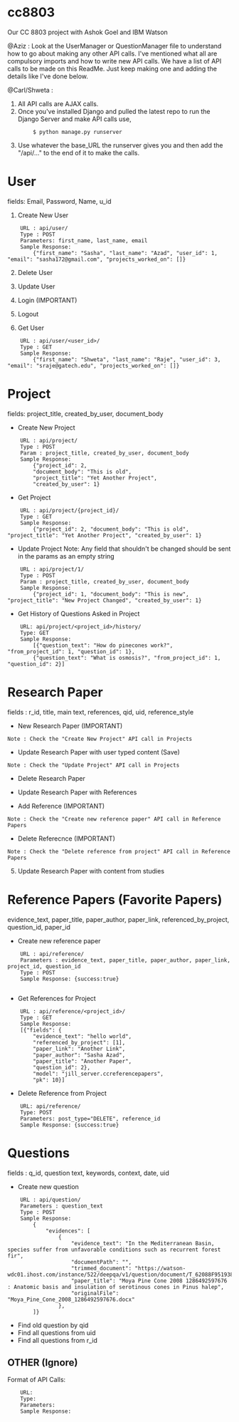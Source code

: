 cc8803
======

Our CC 8803 project with Ashok Goel and IBM Watson

@Aziz : Look at the UserManager or QuestionManager file to understand how to go about making any other API calls. I've mentioned what all are compulsory imports and how to write new API calls. We have a list of API calls to be made on this ReadMe. Just keep making one and adding the details like I've done below. 

@Carl/Shweta : 

1. All API calls are AJAX calls. 
2. Once you've installed Django and pulled the latest repo to run the Django Server and make API calls use, 
```
		$ python manage.py runserver  
```
3. Use whatever the base_URL the runserver gives you and then add the "/api/..." to the end of it to make the calls. 



User 
======
fields: Email, Password, Name, u_id

1. Create New User

```
	URL : api/user/ 
	Type : POST
	Parameters: first_name, last_name, email 
	Sample Response: 
		{"first_name": "Sasha", "last_name": "Azad", "user_id": 1, "email": "sasha172@gmail.com", "projects_worked_on": []}
```

2. Delete User

3. Update User

4. Login (IMPORTANT)

5. Logout

6. Get User

```
	URL : api/user/<user_id>/
	Type : GET
	Sample Response: 
		{"first_name": "Shweta", "last_name": "Raje", "user_id": 3, "email": "sraje@gatech.edu", "projects_worked_on": []}
```


Project 
======

fields: project_title, created_by_user, document_body

- Create New Project 
```
	URL : api/project/
	Type : POST
	Param : project_title, created_by_user, document_body 
	Sample Response: 
		{"project_id": 2, 
		"document_body": "This is old", 
		"project_title": "Yet Another Project", 
		"created_by_user": 1}
```

- Get Project
```
	URL : api/project/{project_id}/
	Type : GET
	Sample Response: 
		{"project_id": 2, "document_body": "This is old", "project_title": "Yet Another Project", "created_by_user": 1}
```

- Update Project
Note: Any field that shouldn't be changed should be sent in the params as an empty string
```
	URL : api/project/1/
	Type : POST
	Param : project_title, created_by_user, document_body 
	Sample Response: 
		{"project_id": 1, "document_body": "This is new", "project_title": "New Project Changed", "created_by_user": 1}
```

- Get History of Questions Asked in Project

```
	URL: api/project/<project_id>/history/
	Type: GET
	Sample Response: 
		[{"question_text": "How do pinecones work?", "from_project_id": 1, "question_id": 1}, 
		{"question_text": "What is osmosis?", "from_project_id": 1, "question_id": 2}]
```


Research Paper 
======
fields : r_id, title, main text, references, qid, uid, reference_style

- New Research Paper  (IMPORTANT)
```
Note : Check the "Create New Project" API call in Projects
```

- Update Research Paper with user typed content (Save) 
```
Note : Check the "Update Project" API call in Projects
```

- Delete Research Paper 


- Update Research Paper with References 

- Add Reference (IMPORTANT)
```
Note : Check the "Create new reference paper" API call in Reference Papers
```

- Delete Referecnce (IMPORTANT)
```
Note : Check the "Delete reference from project" API call in Reference Papers
```

5. Update Research Paper with content from studies


Reference Papers (Favorite Papers)
======
evidence_text, paper_title, paper_author, paper_link, referenced_by_project, question_id, paper_id


- Create new reference paper
```
	URL : api/reference/
	Parameters : evidence_text, paper_title, paper_author, paper_link, project_id, question_id
	Type : POST
	Sample Response: {success:true}
	
```

- Get References for Project
```
	URL : api/reference/<project_id>/
	Type : GET
	Sample Response: 
	[{"fields": {
		"evidence_text": "hello world", 
		"referenced_by_project": [1], 
		"paper_link": "Another Link", 	
		"paper_author": "Sasha Azad", 
		"paper_title": "Another Paper", 
		"question_id": 2}, 
		"model": "jill_server.ccreferencepapers", 
		"pk": 10}]
```

- Delete Reference from Project
```
	URL: api/reference/
	Type: POST
	Parameters: post_type="DELETE", reference_id
	Sample Response: {success:true}

```

Questions
======
fields : q_id, question text, keywords, context, date, uid 

- Create new question 

```
	URL : api/question/
	Parameters : question_text
	Type : POST
	Sample Response: 
		{
			"evidences": [
				{
					"evidence_text": "In the Mediterranean Basin, species suffer from unfavorable conditions such as recurrent forest fir", 
					"documentPath": "", 
					"trimmed_document": "https://watson-wdc01.ihost.com/instance/522/deepqa/v1/question/document/T_62088F95193880395F6AC70EBBB72B20/0/-1", 
					"paper_title": "Moya Pine Cone 2008 1286492597676 : Anatomic basis and insulation of serotinous cones in Pinus halep", 
					"originalFile": "Moya_Pine_Cone_2008_1286492597676.docx"
				},
		]}
```

- Find old question by qid 
- Find all questions from uid
- Find all questions from r_id 


OTHER (Ignore)
------ 
Format of API Calls: 
```
	URL: 
	Type: 
	Parameters: 
	Sample Response: 

```
